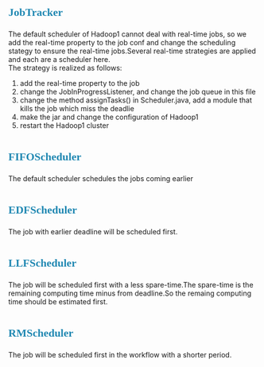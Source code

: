 <element style="margin:0em 0px 12px; padding:0px; font-family:Microsoft YaHei; font-size:22px; color:rgb(32,136,178); line-height:32px">JobTracker</element>
========

The default scheduler of Hadoop1 cannot deal with real-time jobs, so we add the real-time property to the job conf and change the scheduling stategy to ensure the real-time jobs.Several real-time strategies are applied and each are a scheduler here.  
The strategy is realized as follows:  
1. add the real-time property to the job  
2. change the JobInProgressListener, and change the job queue in this file  
3. change the method assignTasks() in Scheduler.java, add a module that kills the job which miss the deadlie  
4. make the jar and change the configuration of Hadoop1  
5. restart the Hadoop1 cluster  

# <element style="margin:0em 0px 12px; padding:0px; font-family:Microsoft YaHei; font-size:22px; color:rgb(32,136,178); line-height:32px">FIFOScheduler</element>
The default scheduler schedules the jobs coming earlier
# <element style="margin:0em 0px 12px; padding:0px; font-family:Microsoft YaHei; font-size:22px; color:rgb(32,136,178); line-height:32px">EDFScheduler</element>
The job with earlier deadline will be scheduled first.
# <element style="margin:0em 0px 12px; padding:0px; font-family:Microsoft YaHei; font-size:22px; color:rgb(32,136,178); line-height:32px">LLFScheduler</element>
The job will be scheduled first with a less spare-time.The spare-time is the remaining computing time minus from deadline.So the remaing computing time should be estimated first.
# <element style="margin:0em 0px 12px; padding:0px; font-family:Microsoft YaHei; font-size:22px; color:rgb(32,136,178); line-height:32px">RMScheduler</element>
The job will be scheduled first in the workflow with a shorter period.